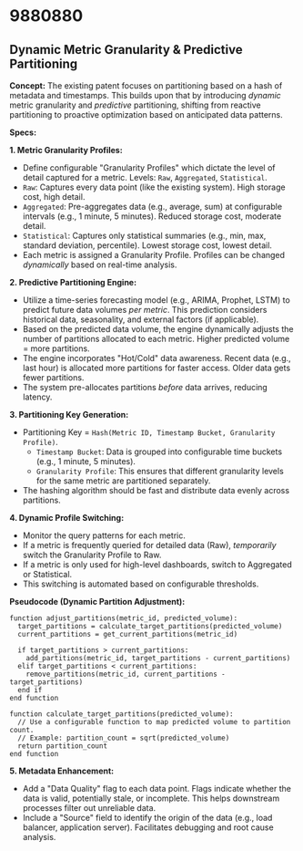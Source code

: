 # 9880880

## Dynamic Metric Granularity & Predictive Partitioning

**Concept:** The existing patent focuses on partitioning based on a hash of metadata and timestamps. This builds upon that by introducing *dynamic* metric granularity and *predictive* partitioning, shifting from reactive partitioning to proactive optimization based on anticipated data patterns.

**Specs:**

**1. Metric Granularity Profiles:**

*   Define configurable "Granularity Profiles" which dictate the level of detail captured for a metric. Levels: `Raw`, `Aggregated`, `Statistical`.
*   `Raw`:  Captures every data point (like the existing system). High storage cost, high detail.
*   `Aggregated`: Pre-aggregates data (e.g., average, sum) at configurable intervals (e.g., 1 minute, 5 minutes). Reduced storage cost, moderate detail.
*   `Statistical`: Captures only statistical summaries (e.g., min, max, standard deviation, percentile). Lowest storage cost, lowest detail.
*   Each metric is assigned a Granularity Profile. Profiles can be changed *dynamically* based on real-time analysis.

**2. Predictive Partitioning Engine:**

*   Utilize a time-series forecasting model (e.g., ARIMA, Prophet, LSTM) to predict future data volumes *per metric*. This prediction considers historical data, seasonality, and external factors (if applicable).
*   Based on the predicted data volume, the engine dynamically adjusts the number of partitions allocated to each metric. Higher predicted volume = more partitions.
*   The engine incorporates "Hot/Cold" data awareness.  Recent data (e.g., last hour) is allocated more partitions for faster access. Older data gets fewer partitions.
*   The system pre-allocates partitions *before* data arrives, reducing latency.

**3. Partitioning Key Generation:**

*   Partitioning Key = `Hash(Metric ID, Timestamp Bucket, Granularity Profile)`.
    *   `Timestamp Bucket`:  Data is grouped into configurable time buckets (e.g., 1 minute, 5 minutes).
    *   `Granularity Profile`: This ensures that different granularity levels for the same metric are partitioned separately.
*   The hashing algorithm should be fast and distribute data evenly across partitions.

**4. Dynamic Profile Switching:**

*   Monitor the query patterns for each metric.
*   If a metric is frequently queried for detailed data (Raw), *temporarily* switch the Granularity Profile to Raw.
*   If a metric is only used for high-level dashboards, switch to Aggregated or Statistical.
*   This switching is automated based on configurable thresholds.

**Pseudocode (Dynamic Partition Adjustment):**

```
function adjust_partitions(metric_id, predicted_volume):
  target_partitions = calculate_target_partitions(predicted_volume)
  current_partitions = get_current_partitions(metric_id)

  if target_partitions > current_partitions:
    add_partitions(metric_id, target_partitions - current_partitions)
  elif target_partitions < current_partitions:
    remove_partitions(metric_id, current_partitions - target_partitions)
  end if
end function

function calculate_target_partitions(predicted_volume):
  // Use a configurable function to map predicted volume to partition count.
  // Example: partition_count = sqrt(predicted_volume)
  return partition_count
end function
```

**5.  Metadata Enhancement:**

*   Add a "Data Quality" flag to each data point. Flags indicate whether the data is valid, potentially stale, or incomplete. This helps downstream processes filter out unreliable data.
*   Include a "Source" field to identify the origin of the data (e.g., load balancer, application server).  Facilitates debugging and root cause analysis.